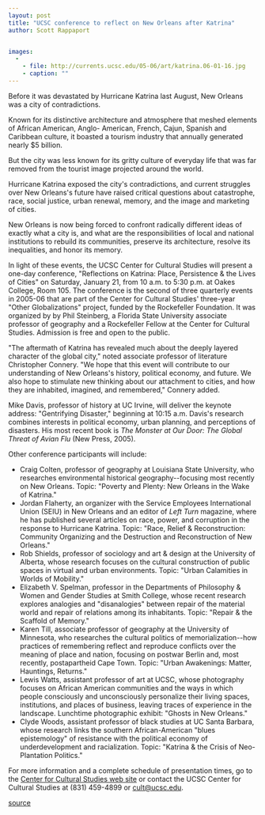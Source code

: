 ```yaml
---
layout: post
title: "UCSC conference to reflect on New Orleans after Katrina"
author: Scott Rappaport


images:
  -
    - file: http://currents.ucsc.edu/05-06/art/katrina.06-01-16.jpg
    - caption: ""
---
```


Before it was devastated by Hurricane Katrina last August, New Orleans was a city of contradictions.

Known for its distinctive architecture and atmosphere that meshed elements of African American, Anglo- American, French, Cajun, Spanish and Caribbean culture, it boasted a tourism industry that annually generated nearly $5 billion.

But the city was less known for its gritty culture of everyday life that was far removed from the tourist image projected around the world.

Hurricane Katrina exposed the city's contradictions, and current struggles over New Orleans's future have raised critical questions about catastrophe, race, social justice, urban renewal, memory, and the image and marketing of cities.

New Orleans is now being forced to confront radically different ideas of exactly what a city is, and what are the responsibilities of local and national institutions to rebuild its communities, preserve its architecture, resolve its inequalities, and honor its memory.

In light of these events, the UCSC Center for Cultural Studies will present a one-day conference, "Reflections on Katrina: Place, Persistence & the Lives of Cities" on Saturday, January 21, from 10 a.m. to 5:30 p.m. at Oakes College, Room 105. The conference is the second of three quarterly events in 2005-06 that are part of the Center for Cultural Studies' three-year "Other Globalizations" project, funded by the Rockefeller Foundation. It was organized by by Phil Steinberg, a Florida State University associate professor of geography and a Rockefeller Fellow at the Center for Cultural Studies. Admission is free and open to the public.

"The aftermath of Katrina has revealed much about the deeply layered character of the global city," noted associate professor of literature Christopher Connery. "We hope that this event will contribute to our understanding of New Orleans's history, political economy, and future. We also hope to stimulate new thinking about our attachment to cities, and how they are inhabited, imagined, and remembered," Connery added.

Mike Davis, professor of history at UC Irvine, will deliver the keynote address: "Gentrifying Disaster," beginning at 10:15 a.m. Davis's research combines interests in political economy, urban planning, and perceptions of disasters. His most recent book is _The Monster at Our Door: The Global Threat of Avian Flu_ (New Press, 2005).

Other conference participants will include:

* Craig Colten, professor of geography at Louisiana State University, who researches environmental historical geography--focusing most recently on New Orleans. Topic: "Poverty and Plenty: New Orleans in the Wake of Katrina."
* Jordan Flaherty, an organizer with the Service Employees International Union (SEIU) in New Orleans and an editor of _Left Turn_ magazine, where he has published several articles on race, power, and corruption in the response to Hurricane Katrina. Topic: "Race, Relief & Reconstruction: Community Organizing and the Destruction and Reconstruction of New Orleans."
* Rob Shields, professor of sociology and art & design at the University of Alberta, whose research focuses on the cultural construction of public spaces in virtual and urban environments. Topic: "Urban Calamities in Worlds of Mobility."
* Elizabeth V. Spelman, professor in the Departments of Philosophy & Women and Gender Studies at Smith College, whose recent research explores analogies and "disanalogies" between repair of the material world and repair of relations among its inhabitants. Topic: "Repair & the Scaffold of Memory."
* Karen Till, associate professor of geography at the University of Minnesota, who researches the cultural politics of memorialization--how practices of remembering reflect and reproduce conflicts over the meaning of place and nation, focusing on postwar Berlin and, most recently, postapartheid Cape Town. Topic: "Urban Awakenings: Matter, Hauntings, Returns."
* Lewis Watts, assistant professor of art at UCSC, whose photography focuses on African American communities and the ways in which people consciously and unconsciously personalize their living spaces, institutions, and places of business, leaving traces of experience in the landscape. Lunchtime photographic exhibit: "Ghosts in New Orleans."
* Clyde Woods, assistant professor of black studies at UC Santa Barbara, whose research links the southern African-American "blues epistemology" of resistance with the political economy of underdevelopment and racialization. Topic: "Katrina & the Crisis of Neo-Plantation Politics."

  
For more information and a complete schedule of presentation times, go to the [Center for Cultural Studies web site][1] or contact the UCSC Center for Cultural Studies at (831) 459-4899 or cult@ucsc.edu.

[1]: http://humwww.ucsc.edu:16080/Cultstudies/

[source](http://www1.ucsc.edu/currents/05-06/01-16/katrina.asp "Permalink to katrina")
